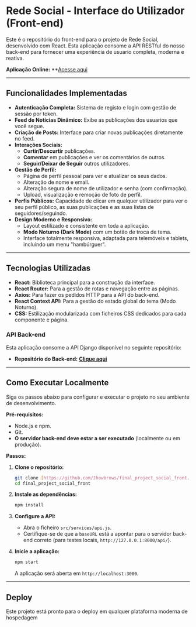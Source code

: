 # Rede Social - Interface do Utilizador (Front-end)

Este é o repositório do front-end para o projeto de Rede Social, desenvolvido com React. Esta aplicação consome a API RESTful do nosso back-end para fornecer uma experiência de usuario completa, moderna e reativa.

**Aplicação Online:** **[Acesse aqui](https://socialhub-henna.vercel.app/)

---

## Funcionalidades Implementadas

* **Autenticação Completa:** Sistema de registo e login com gestão de sessão por token.
* **Feed de Notícias Dinâmico:** Exibe as publicações dos usuarios que você segue.
* **Criação de Posts:** Interface para criar novas publicações diretamente no feed.
* **Interações Sociais:**
    * **Curtir/Descurtir** publicações.
    * **Comentar** em publicações e ver os comentários de outros.
    * **Seguir/Deixar de Seguir** outros utilizadores.
* **Gestão de Perfil:**
    * Página de perfil pessoal para ver e atualizar os seus dados.
    * Alteração de nome e email.
    * Alteração segura de nome de utilizador e senha (com confirmação).
    * Upload, visualização e remoção de foto de perfil.
* **Perfis Públicos:** Capacidade de clicar em qualquer utilizador para ver o seu perfil público, as suas publicações e as suas listas de seguidores/seguindo.
* **Design Moderno e Responsivo:**
    * Layout estilizado e consistente em toda a aplicação.
    * **Modo Noturno (Dark Mode)** com um botão de troca de tema.
    * Interface totalmente responsiva, adaptada para telemóveis e tablets, incluindo um menu "hambúrguer".

---

## Tecnologias Utilizadas

* **React:** Biblioteca principal para a construção da interface.
* **React Router:** Para a gestão de rotas e navegação entre as páginas.
* **Axios:** Para fazer os pedidos HTTP para a API do back-end.
* **React Context API:** Para a gestão do estado global do tema (Modo Noturno).
* **CSS:** Estilização modularizada com ficheiros CSS dedicados para cada componente e página.

### API Back-end

Esta aplicação consome a API Django disponível no seguinte repositório:
* **Repositório do Back-end:** **[Clique aqui](https://github.com/Jhowbrows/final_project_social_back)**

---

## Como Executar Localmente

Siga os passos abaixo para configurar e executar o projeto no seu ambiente de desenvolvimento.

**Pré-requisitos:**
* Node.js e npm.
* Git.
* **O servidor back-end deve estar a ser executado** (localmente ou em produção).

**Passos:**
1.  **Clone o repositório:**
    ```bash
    git clone [https://github.com/Jhowbrows/final_project_social_front.git]
    cd final_project_social_front
    ```

2.  **Instale as dependências:**
    ```bash
    npm install
    ```

3.  **Configure a API:**
    * Abra o ficheiro `src/services/api.js`.
    * Certifique-se de que a `baseURL` está a apontar para o servidor back-end correto (para testes locais, `http://127.0.0.1:8000/api/`).

4.  **Inicie a aplicação:**
    ```bash
    npm start
    ```
    A aplicação será aberta em `http://localhost:3000`.

---

## Deploy

Este projeto está pronto para o deploy em qualquer plataforma moderna de hospedagem